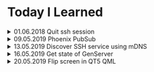# Today I Learned

<details>
<summary>01.06.2018 Quit ssh session</summary>
Just type: <enter>~.

Yes, Enter, tilde and dot!
</details>

<details>
<summary>09.05.2019 Phoenix PubSub</summary>
If you need a pubsub, to connect LiveViews for example just use YourAppWeb.Endpoint.

```elixir
YourAppWeb.Endpoint.subscribe("topic")
```

```elixir
YourAppWeb.Endpoint.broadcast("topic", "event", %{data: "data"})
```

```elixir
def handle_info(%{event: "event", topic: "topic", payload: payload}) do
  # Do whatever you want
end
```
</details>

<details>
<summary>13.05.2019 Discover SSH service using mDNS</summary>
To make service discoverable we need following services registered:

```elixir
[
  # create domain for an ip
  %Mdns.Server.Service{domain: "somedomain.local", data: :ip, ttl: 450, type: :a},

  # make service discoverable
  %Mdns.Server.Service{domain: "_services._dns-sd._udp.local",data: "_ssh._tcp.local",ttl: 4500, type: :ptr},

  # register ssh service
  %Mdns.Server.Service{domain: "_ssh._tcp.local",data: "SOME NAME._ssh._tcp.local",ttl: 4500, type: :ptr},

  # point service to our domain and port (22)
  %Mdns.Server.Service{domain: "SOME NAME._ssh._tcp.local",data: {0,0,22, 'somedomain.local'},ttl: 4500,type: :srv},

  # empty txt service (some tools expext that)
  %Mdns.Server.Service{domain: "SOME NAME._ssh._tcp.local",data: [],ttl: 4500,type: :txt})
] |> Enum.each(&Mdns.Server.add_service/1)
```
</details>

<details>
<summary>16.05.2019 Get state of GenServer</summary>
To get state of any process in erlang/elixir use `:sys.get_state/1`


By name:
```elixir
:sys.get_state(MyGenServer)
```

By pid:
```elixir
:sys.get_state(pid)
```
</details>

<details>
<summary>20.05.2019 Flip screen in QT5 QML</summary>
```
import QtWebEngine 1.5
import QtQuick 2.10
import QtQuick.Layouts 1.3

Item {
  rotation: 90

  StackLayout {
    width: parent.height
    height: parent.width
    x: (parent.width - parent.height) / 2
    y: -(parent.width - parent.height) / 2
    Widget {}
    Widget {}
  }
}
```

By name:
```elixir
:sys.get_state(MyGenServer)
```

By pid:
```elixir
:sys.get_state(pid)
```
</details>
